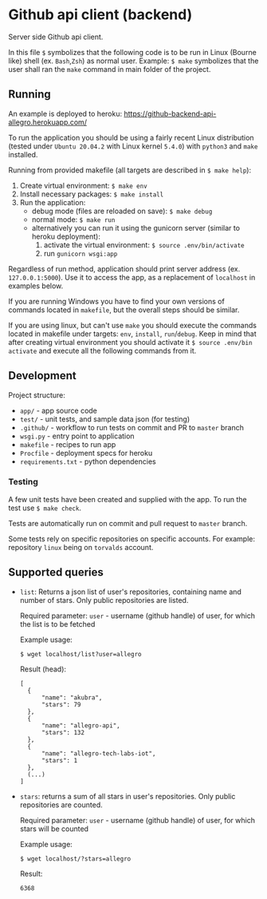 # Github api client (backend)

Server side Github api client.

In this file `$` symbolizes that the following code is to be run in Linux (Bourne like) shell (ex. `Bash`,`Zsh`) as normal user. Example: `$ make` symbolizes that the user shall ran the `make` command in main folder of the project.

## Running

An example is deployed to heroku: https://github-backend-api-allegro.herokuapp.com/

To run the application you should be using a fairly recent Linux distribution (tested under `Ubuntu 20.04.2` with Linux kernel `5.4.0`) with `python3` and `make` installed.

Running from provided makefile (all targets are described in `$ make help`):

1. Create virtual environment: `$ make env`
2. Install necessary packages: `$ make install`
3. Run the application:
   - debug mode (files are reloaded on save): `$ make debug`
   - normal mode: `$ make run`
   - alternatively you can run it using the gunicorn server (similar to heroku deployment):
     1. activate the virtual environment: `$ source .env/bin/activate`
     2. run `gunicorn wsgi:app`

Regardless of run method, application should print server address (ex. `127.0.0.1:5000`). Use it to access the app, as a replacement of `localhost` in examples below.

If you are running Windows you have to find your own versions of commands located in `makefile`, but the overall steps should be similar.

If you are using linux, but can't use `make` you should execute the commands located in makefile under targets: `env`, `install`, `run`/`debug`. Keep in mind that after creating virtual environment you should activate it `$ source .env/bin activate` and execute all the following commands from it.

## Development

Project structure:

- `app/` - app source code
- `test/` - unit tests, and sample data json (for testing)
- `.github/` - workflow to run tests on commit and PR to `master` branch
- `wsgi.py` - entry point to application
- `makefile` - recipes to run app
- `Procfile` - deployment specs for heroku
- `requirements.txt` - python dependencies

### Testing

A few unit tests have been created and supplied with the app. To run the test use `$ make check`.

Tests are automatically run on commit and pull request to `master` branch.

Some tests rely on specific repositories on specific accounts. For example: repository `linux` being on `torvalds` account.

## Supported queries

- `list`:
  Returns a json list of user's repositories, containing name and number of stars. Only public repositories are listed.

  Required parameter: `user` - username (github handle) of user, for which the list is to be fetched

  Example usage:

  `$ wget localhost/list?user=allegro`

  Result (head):

  ```
  [
    {
        "name": "akubra",
        "stars": 79
    },
    {
        "name": "allegro-api",
        "stars": 132
    },
    {
        "name": "allegro-tech-labs-iot",
        "stars": 1
    },
    (...)
  ]
  ```

- `stars`:
  returns a sum of all stars in user's repositories. Only public repositories are counted.

  Required parameter: `user` - username (github handle) of user, for which stars will be counted

  Example usage:

  `$ wget localhost/?stars=allegro`

  Result:

  ```
  6368
  ```
